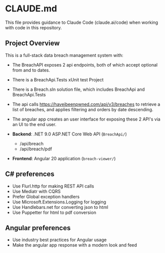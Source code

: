 # CLAUDE.md

This file provides guidance to Claude Code (claude.ai/code) when working with code in this repository.

## Project Overview
This is a full-stack data breach management system with:
- The BreachAPI exposes 2 api endpoints, both of which accept optional from and to dates. 
- There is a BreachApi.Tests xUnit test Project
- There is a Breach.sln solution file, which includes BreachApi and BreachApi.Tests
- The api calls https://haveibeenpwned.com/api/v3/breaches to retrieve a list of breaches, and applies filtering and orders by date descending.
- The angular app creates an user interface for exposing these 2 API's via an UI to the end user.
- **Backend**: .NET 9.0 ASP.NET Core Web API (`BreachApi/`)
  - /api/breach
  - /api/breach/pdf
  
- **Frontend**: Angular 20 application (`breach-viewer/`)

## C# preferences
- Use Flurl.http for making REST API calls
- Use Mediatr with CQRS
- Prefer Global exception handlers
- Use Microsoft.Extensions.Logging for logging
- Use Handlebars.net for converting json to html
- Use Puppetter for html to pdf conversion


## Angular preferences
- Use industry best practices for Angular usage
- Make the angular app response with a modern look and feed